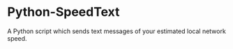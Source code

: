 # Python-SpeedText
A Python script which sends text messages of your estimated local network speed.
